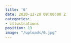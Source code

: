 ```yaml
---
title: '6'
date: 2020-12-20 09:00:00 Z
categories:
- illustrations
position: 13
image: "/uploads/6.jpg"
---
```


